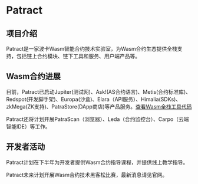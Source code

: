 # Patract

## 项目介绍

Patract是一家波卡Wasm智能合约技术实验室，为Wasm合约生态提供全栈支持，包括链上合约模块、链下工具和服务、用户端产品等。

## Wasm合约进展

目前，Patract已启动Jupiter(测试网)、Ask!(AS合约语言)、Metis(合约标准库)、Redspot(开发脚手架)、Europa(沙盒)、Elara（API服务）、Himalia(SDKs)、zkMega(ZK支持)、PatraStore(DApp商店)等产品服务。[查看Wasm全栈工具代码](https://github.com/patractlabs)

Patract还将计划开展PatraScan（浏览器）、Leda（合约监控台）、Carpo（云端智能IDE）等工作。

## 开发者活动

Patract计划在下半年为开发者提供Wasm合约指导课程，并提供线上教学指导。

Patract未来计划开展Wasm合约技术黑客松比赛，最新消息请见官网。